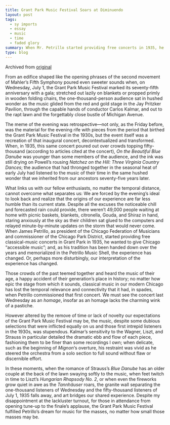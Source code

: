```yaml
---
title: Grant Park Music Festival Soars at Diminuendo
layout: post
tags:
  - sy imports
  - essay
  - music
  - time
  - faded glory
summary: When Mr. Petrillo started providing free concerts in 1935, he wanted to have “accessible music”; however, the experience has changed. Or, more disturbing, our interpretation of the experience has changed.
type: blog
---
```


Archived from [original](http://www.stockyardmagazine.com/choppingblock/gpmf-soars-at-diminuendo/)

From an edifice shaped like the opening phrases of the second movement of Mahler’s Fifth Symphony poured even sweeter sounds when, on Wednesday, July 1, the Grant Park Music Festival marked its seventy-fifth anniversary with a gala; stretched out lazily on blankets or propped primly in wooden folding chairs, the one-thousand-person audience sat in hushed wonder as the music glided from the red and gold stage in the Jay Pritzker Pavilion, through the capable hands of conductor Carlos Kalmar, and out to the rapt lawn and the forgettably close bustle of Michigan Avenue.

The meme of the evening was retrospective—not only, as the Friday before, was the material for the evening rife with pieces from the period that birthed the Grant Park Music Festival in the 1930s, but the event itself was a recreation of that inaugural concert, decontextualized and transformed. When, in 1935, this same concert poured out over crowds topping fifty-thousand (according to articles cited at the concert), *On the Beautiful Blue Danube* was younger than some members of the audience, and the ink was still drying on Powell’s rousing *Natchez on the Hill: Three Virginia Country Dances*; the audience that had thronged together in the seasonal heat of early July had listened to the music of their time in the same hushed wonder that we inherited from our ancestors seventy-five years later.

What links us with our fellow enthusiasts, no matter the temporal distance, cannot overcome what separates us: We are forced by the evening’s ideal to look back and realize that the origins of our experience are far less humble than its current state. Despite all the excuses the noticeable chill and forecasted rain could provide, there weren’t 49,000 people waiting at home with picnic baskets, blankets, citronella, Gouda, and Shiraz in hand, staring anxiously at the sky as their children sat glued to the computers and relayed minute-by-minute updates on the storm that would never come. When James Petrillo, as president of the Chicago Federation of Musicians and commissioner of the Chicago Park District, started providing free classical-music concerts in Grant Park in 1935, he wanted to give Chicago “accessible music”; and, as his tradition has been handed down over the years and memorialized in the Petrillo Music Shell, the experience has changed. Or, perhaps more disturbingly, our interpretation of the experience has changed.

Those crowds of the past teemed together and heard the music of their age, a happy accident of their generation’s place in history; no matter how epic the stage from which it sounds, classical music in our modern Chicago has lost the temporal relevance and connectivity that it had, in spades, when Petrillo commissioned that first concert. We must see the concert last Wednesday as an <em>homage</em>, insofar as an homage lacks the charming wink of a pastiche.

However altered by the remove of time or lack of novelty our expectations of the Grant Park Music Festival may be, the music, despite some dubious selections that were inflicted equally on us and those first intrepid listeners in the 1930s, was stupendous. Kalmar’s sensitivity to the Wagner, Liszt, and Strauss in particular detailed the dramatic ebb and flow of each piece, fashioning them to be finer than some recordings I own; when delicate, such as the beginning of *Mignon*‘s overture, his restraint was vivid as he steered the orchestra from a solo section to full sound without flaw or discernible effort.

In these moments, when the romance of Strauss’s *Blue Danube* has an older couple at the back of the lawn swaying softly to the music, when feet twitch in time to Liszt’s *Hungarian Rhapsody No. 2*, or when even the fireworks grow quiet in awe as the *Tannh&auml;user* roars, the granite wall separating the one-thousand listeners of Wednesday and the fifty-thousand listeners of July 1, 1935 falls away, and art bridges our shared experience. Despite my disappointment at the lackluster turnout, for those in attendance from opening tune-up to the finale’s applause, the Grant Park Music Festival fulfilled Petrillo’s dream for music for the masses, no matter how small those masses may be.
